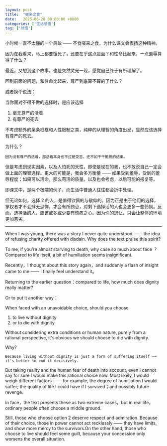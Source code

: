 ```yaml
---
layout: post
title:  "嗟来之食"
date:   2025-06-28 08:00:00 +0800
categories: ['生活感悟']
tag: ['领悟']
---
```


小时候一直不太懂的一个典故 —— 不食嗟来之食，为什么课文会表扬这种精神。

因为在我看来，马上都要饿死了，还要在乎这点脸面？和性命比起来，一点羞辱算得了什么？

最近，又想到这个故事，也是突然灵光一现，感觉自己终于有所理解了。

回到前面的问题，和性命比起来，尊严到底算不算的了什么？

或者换个说法：

当你面对不得不做的选择时，是应该选择

1. 毫无尊严的活着
2. 有尊严的死去

不考虑额外的条条框框和人性限制之类，纯粹的从理智的角度出发，显然应该选择有尊严的死去。

为什么？

`因为没有尊严的活着，那活着本身也不过是受苦，还不如干干脆脆的结束。`

但是考虑到现实因素，以及人怕死的天性，即使是现在的我，也不敢说自己一定会做上面的理智选择。更大的可能是，我会多方衡量 —— 如果受到羞辱，受到的羞辱程度；如果可以活命，那么苟活的质量。以及也会考虑，以后可能的报复等。

即课文中，是两个极端的例子，而生活中普通人往往都会折中处理。

但无论如何，选择 2 的人，是值得钦佩的与敬仰的。因为正是由于他们的选择，掌权者才不会肆无忌惮，才会有所顾忌，对剩下选择活的人也会更多一些怜悯。反而，选择活的人，应该或多或少要有愧疚之心。因为你的退让，只会让整体的环境更加恶劣。

---

When I was young, there was a story I never quite understood —— the idea of refusing charity offered with disdain. Why does the text praise this spirit?

To me, if you're almost starving to death, why case so much about face ？ Compared to life itself, a bit of humiliation seems insignificant.

Recently，I thought about this story again，and suddenly a flash of insight came to me —— I finally feel understand it。

Returning to the earlier question：compared to life, how much does dignity really matter?

Or to put it another way：

When faced with an unavoidable choice, should you choose

1. to live without dignity
2. or to die with dignity

Without considering extra conditions or human nature, purely from a rational perspective, it's obvious we should choose to die with dignity.

Why?

`Because living without dignity is just a form of suffering itself —— it's better to end it decisively.`

But taking reality and the human fear of death into account, even I cannot say for sure I would make this rational choice now. Most likely, I would weigh different factors —— for example, the degree of humiliation I would suffer; the quality of life I could have if I survived；and possibly future revenge.

In face，the text presents these as two extreme cases，but in real life，ordinary people often choose a middle ground.

Still, those who choose option 2 deserve respect and admiration. Because of their choice, those in power cannot act recklessly —— they have limits, and show more mercy to the survivors.On the other hand, those who choose to live should feel some guilt, because your concession only worsens the overall situation.


